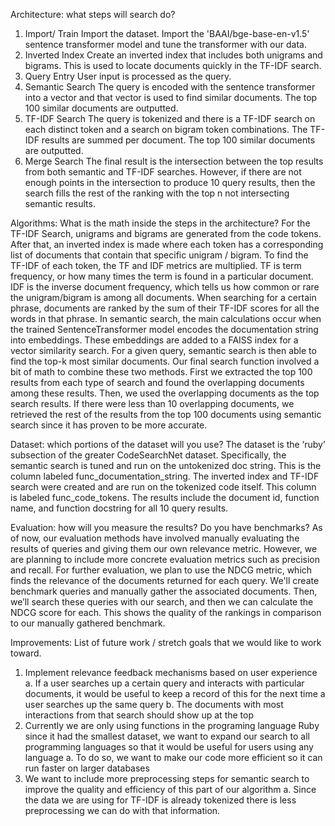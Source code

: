 Architecture: what steps will search do?
1. Import/ Train
  Import the dataset.
  Import the 'BAAI/bge-base-en-v1.5' sentence transformer model and tune the transformer with our data.
2. Inverted Index
  Create an inverted index that includes both unigrams and bigrams. This is used to locate documents quickly in the TF-IDF search.
3. Query Entry
  User input is processed as the query.
4. Semantic Search
  The query is encoded with the sentence transformer into a vector and that vector is used to find similar documents. The top 100 similar documents are outputted.
5. TF-IDF Search
  The query is tokenized and there is a TF-IDF search on each distinct token and a search on bigram token combinations. The TF-IDF results are summed per document. The top 100 similar documents are outputted.
6. Merge Search
  The final result is the intersection between the top results from both semantic and TF-IDF searches. However, if there are not enough points in the intersection to produce 10 query results, then the search fills the rest of the ranking with the top n not intersecting semantic results.




Algorithms: What is the math inside the steps in the architecture?
	For the TF-IDF Search, unigrams and bigrams are generated from the code tokens. After that, an inverted index is made where each token has a corresponding list of documents that contain that specific unigram / bigram. To find the TF-IDF of each token, the TF and IDF metrics are multiplied. TF is term frequency, or how many times the term is found in a particular document. IDF is the inverse document frequency, which tells us how common or rare the unigram/bigram is among all documents. When searching for a certain phrase, documents are ranked by the sum of their TF-IDF scores for all the words in that phrase.
	In semantic search, the main calculations occur when the trained SentenceTransformer model encodes the documentation string into embeddings. These embeddings are added to a FAISS index for a vector similarity search. For a given query, semantic search is then able to find the top-k most similar documents.
	Our final search function involved a bit of math to combine these two methods. First we extracted the top 100 results from each type of search and found the overlapping documents among these results. Then, we used the overlapping documents as the top search results. If there were less than 10 overlapping documents, we retrieved the rest of the results from the top 100 documents using semantic search since it has proven to be more accurate. 



Dataset: which portions of the dataset will you use?
	The dataset is the ‘ruby’ subsection of the greater CodeSearchNet dataset. Specifically, the semantic search is tuned and run on the untokenized doc string. This is the column labeled func_documentation_string. The inverted index and TF-IDF search were created and are run on the tokenized code itself. This column is labeled func_code_tokens. The results include the document id, function name, and function docstring for all 10 query results.



Evaluation: how will you measure the results? Do you have benchmarks?
	As of now, our evaluation methods have involved manually evaluating the results of queries and giving them our own relevance metric. However, we are planning to include more concrete evaluation metrics such as precision and recall. For further evaluation, we plan to use the NDCG metric, which finds the relevance of the documents returned for each query. We'll create benchmark queries and manually gather the associated documents. Then, we’ll search these queries with our search, and then we can calculate the NDCG score for each. This shows the quality of the rankings in comparison to our manually gathered benchmark. 



Improvements: List of future work / stretch goals that we would like to work toward.
1. Implement relevance feedback mechanisms based on user experience
  a. If a user searches up a certain query and interacts with particular documents, it would be useful to keep a record of this for the next time a user searches up the same query
  b. The documents with most interactions from that search should show up at the top
2. Currently we are only using functions in the programing language Ruby since it had the smallest dataset, we want to expand our search to all programming languages so that it would be useful for users using any language
  a. To do so, we want to make our code more efficient so it can run faster on larger databases
3. We want to include more preprocessing steps for semantic search to improve the quality and efficiency of this part of our algorithm
  a. Since the data we are using for TF-IDF is already tokenized there is less preprocessing we can do with that information.
